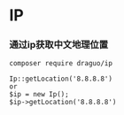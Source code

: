 # IP
### 通过ip获取中文地理位置

```
composer require draguo/ip
```
```
Ip::getLocation('8.8.8.8')
or
$ip = new Ip();
$ip->getLocation('8.8.8.8')
```
